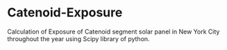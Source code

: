 # Catenoid-Exposure

Calculation of Exposure of Catenoid segment solar panel in New York City throughout the year using Scipy library of python.
